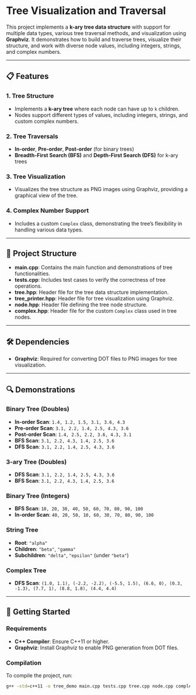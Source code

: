 # Tree Visualization and Traversal

This project implements a **k-ary tree data structure** with support for multiple data types, various tree traversal methods, and visualization using **Graphviz**. It demonstrates how to build and traverse trees, visualize their structure, and work with diverse node values, including integers, strings, and complex numbers.

---

## 📋 Features

### 1. Tree Structure
- Implements a **k-ary tree** where each node can have up to `k` children.
- Nodes support different types of values, including integers, strings, and custom complex numbers.

### 2. Tree Traversals
- **In-order**, **Pre-order**, **Post-order** (for binary trees)
- **Breadth-First Search (BFS)** and **Depth-First Search (DFS)** for k-ary trees

### 3. Tree Visualization
- Visualizes the tree structure as PNG images using Graphviz, providing a graphical view of the tree.

### 4. Complex Number Support
- Includes a custom `Complex` class, demonstrating the tree’s flexibility in handling various data types.

---

## 📂 Project Structure

- **main.cpp**: Contains the main function and demonstrations of tree functionalities.
- **tests.cpp**: Includes test cases to verify the correctness of tree operations.
- **tree.hpp**: Header file for the tree data structure implementation.
- **tree_printer.hpp**: Header file for tree visualization using Graphviz.
- **node.hpp**: Header file defining the tree node structure.
- **complex.hpp**: Header file for the custom `Complex` class used in tree nodes.

---

## 🛠 Dependencies

- **Graphviz**: Required for converting DOT files to PNG images for tree visualization.

---

## 🔍 Demonstrations

### Binary Tree (Doubles)
- **In-order Scan**: `1.4, 1.2, 1.5, 3.1, 3.6, 4.3`
- **Pre-order Scan**: `3.1, 2.2, 1.4, 2.5, 4.3, 3.6`
- **Post-order Scan**: `1.4, 2.5, 2.2, 3.6, 4.3, 3.1`
- **BFS Scan**: `3.1, 2.2, 4.3, 1.4, 2.5, 3.6`
- **DFS Scan**: `3.1, 2.2, 1.4, 2.5, 4.3, 3.6`

### 3-ary Tree (Doubles)
- **DFS Scan**: `3.1, 2.2, 1.4, 2.5, 4.3, 3.6`
- **BFS Scan**: `3.1, 2.2, 4.3, 1.4, 2.5, 3.6`

### Binary Tree (Integers)
- **BFS Scan**: `10, 20, 30, 40, 50, 60, 70, 80, 90, 100`
- **In-order Scan**: `40, 20, 50, 10, 60, 30, 70, 80, 90, 100`

### String Tree
- **Root**: `"alpha"`
- **Children**: `"beta"`, `"gamma"`
- **Subchildren**: `"delta"`, `"epsilon"` (under `"beta"`)

### Complex Tree
- **DFS Scan**: `(1.0, 1.1), (-2.2, -2.2), (-5.5, 1.5), (6.6, 0), (0.3, -1.3), (7.7, 1), (8.8, 1.8), (4.4, 4.4)`

---

## 🚀 Getting Started

### Requirements
- **C++ Compiler**: Ensure C++11 or higher.
- **Graphviz**: Install Graphviz to enable PNG generation from DOT files.

### Compilation
To compile the project, run:
```bash
g++ -std=c++11 -o tree_demo main.cpp tests.cpp tree.cpp node.cpp complex.cpp

